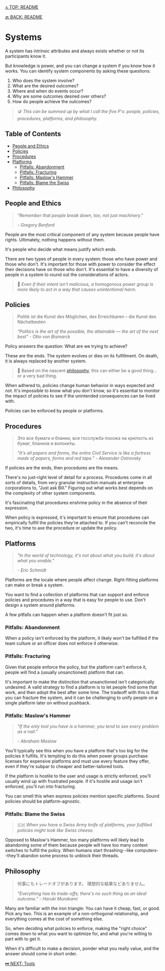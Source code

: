 [🔝 TOP: README](README.md)

[🔙 BACK: README](README.md)

Systems
============

A system has intrinsic attributes and always exists whether or not its participants know it.

But knowledge is power, and you can change a system if you know how it works. You can identify system components by asking these questions:
1. Who does the system involve?
2. What are the desired outcomes?
3. Where and when do events occur?
4. Why are some outcomes desired over others?
5. How do people achieve the outcomes?
   
> 🪙 *This can be summed up by what I call the five P's: people, policies, procedures, platforms, and philosophy.*

Table of Contents
----------------------------

- [People and Ethics](#people-and-ethics)
- [Policies](#policies)
- [Procedures](#procedures)
- [Platforms](#platforms)
	- [Pitfalls: Abandonment](#pitfalls-abandonment)
	- [Pitfalls: Fracturing](#pitfalls-fracturing)
	- [Pitfalls: Maslow's Hammer](#pitfalls-maslows-hammer)
	- [Pitfalls: Blame the Swiss](#pitfalls-blame-the-swiss)
- [Philosophy](#philosophy)

People and Ethics
----------------------------

> *"Remember that people break down, too, not just machinery."*
> 
> *- Gregory Benford*

People are the most critical component of any system because people have rights. Ultimately, nothing happens without them.

It's people who decide what means justify which ends.

There are two types of people in every system: those who have power and those who don't. It's important for those with power to consider the effect their decisions have on those who don't. It's essential to have a diversity of people in a system to round out the considerations of actors.

> 🤕 *Even if their intent isn't malicious, a homogenous power group is more likely to act in a way that causes unintentional harm.*

Policies
------------

> Politik ist die Kunst des Möglichen, des Erreichbaren – die Kunst des Nächstbesten
> 
> *"Politics is the art of the possible, the attainable — the art of the next best"*
> *- Otto von Bismarck*

Policy answers the question: What are we trying to achieve?

These are the ends. The system evolves or dies on its fulfillment. On death, it is always replaced by another system.

> 🧐 Based on the nascent [philosophy](#philosophy-1), this can either be a good thing... or a very bad thing.

When adhered to, policies change human behavior in ways expected and not. It's impossible to know what you don't know, so it's essential to monitor the impact of policies to see if the unintended consequences can be lived with.

Policies can be enforced by people or platforms.

Procedures
------------------

> Это все бумаги и бланки, вся госслужба похожа на крепость из бумаг, бланков и волокиты.
>
> *"It's all papers and forms, the entire Civil Service is like a fortress made of papers, forms and red tape."*
> *- Alexander Ostrovsky*

If policies are the ends, then procedures are the means.

There's no just-right level of detail for a process. Procedures come in all sorts of details, from very granular instruction manuals at enterprise corporations to, "Just ask Bill." Figuring out what works best depends on the complexity of other system components.

It's fascinating that procedures enshrine policy in the absence of their expression.

When policy is expressed, it's important to ensure that procedures can empirically fulfill the policies they're attached to. If you can't reconcile the two, it's time to axe the procedure or update the policy.

Platforms
---------------

> *"In the world of technology, it's not about what you build; it's about what you enable."*
> 
> *- Eric Schmidt*

Platforms are the locale where people affect change. Right-fitting platforms can make or break a system.

You want to find a collection of platforms that can support and enforce policies and procedures in a way that is easy for people to use. Don't design a system around platforms.

A few pitfalls can happen when a platform doesn't fit just so.

### Pitfalls: Abandonment

When a policy isn't enforced by the platform, it likely won't be fulfilled if the team culture or an officer does not enforce it otherwise.

### Pitfalls: Fracturing

Given that people enforce the policy, but the platform can't enforce it, people will find a (usually unsanctioned) platform that can.

It's important to make the distinction that unsanctioned isn't categorically undesired. A valid strategy to find a platform is to let people find some that work, and then adopt the best after some time. The tradeoff with this is that you can fracture the system, and it can be challenging to unify people on a single platform later on without pushback.

### Pitfalls: Maslow's Hammer

> *"If the only tool you have is a hammer, you tend to see every problem as a nail."*
> 
> *- Abraham Maslow*

You'll typically see this when you have a platform that's too big for the policies it fulfills. It's tempting to do this when power groups purchase licenses for expensive platforms and must use every feature they offer, even if they're subpar to cheaper and better-tailored tools.

If the platform is hostile to the user and usage is strictly enforced, you'll usually wind up with frustrated people. If it's hostile and usage isn't enforced, you'll run into fracturing.

You can smell this when express policies mention specific platforms. Sound policies should be platform-agnostic.

### Pitfalls: Blame the Swiss

> 🇨🇭 *When you have a Swiss Army knife of platforms, your fulfilled policies might look like Swiss cheese.*

Opposed to Maslow's Hammer, too many platforms will likely lead to abandoning some of them because people will have too many context switches to fulfill the policy. When humans start thrashing--like computers--they'll abandon some process to unblock their threads.

Philosophy
-----------------

> 何事にもトレードオフがあります。
> 理想的な結果などありません。
> 
> *"Everything has its trade-offs; there's no such thing as an ideal outcome."*
> *- Haruki Murakami*

Many are familiar with the iron triangle: You can have it cheap, fast, or good. Pick any two. This is an example of a non-orthogonal relationship, and everything comes at the cost of something else.

So, when deciding what policies to enforce, making the "right choice" comes down to what you want to optimize for, and what you're willing to part with to get it.

When it's difficult to make a decision, ponder what you really value, and the answer should come in short order.

[⏭️ NEXT: Tools](README.md#tools)

